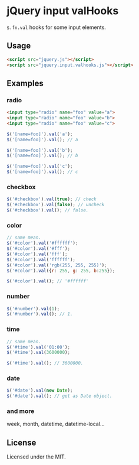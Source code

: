 # jQuery input valHooks

`$.fn.val` hooks for some input elements.

## Usage

```html
<script src="jquery.js"></script>
<script src="jquery.input.valhooks.js"></script>
```

## Examples

### radio

```html
<input type="radio" name="foo" value="a">
<input type="radio" name="foo" value="b">
<input type="radio" name="foo" value="c">
```

```javascript
$('[name=foo]').val('a');
$('[name=foo]').val(); // a

$('[name=foo]').val('b');
$('[name=foo]').val(); // b

$('[name=foo]').val('c');
$('[name=foo]').val(); // c
```

### checkbox

```javascript
$('#checkbox').val(true); // check
$('#checkbox').val(false); // uncheck
$('#checkbox').val(); // false.

```

### color

```javascript
// same mean.
$('#color').val('#ffffff');
$('#color').val('#fff');
$('#color').val('fff');
$('#color').val('ffffff');
$('#color').val('rgb(255, 255, 255)');
$('#color').val({r: 255, g: 255, b:255});

$('#color').val(); // '#ffffff'
```

### number

```javascript
$('#number').val(1);
$('#number').val(); // 1.
```

### time

```javascript
// same mean.
$('#time').val('01:00');
$('#time').val(3600000);

$('#time').val(); // 3600000.
```

### date

```javascript
$('#date').val(new Date);
$('#date').val(); // get as Date object.
```

### and more

week, month, datetime, datetime-local...

## License

Licensed under the MIT.
